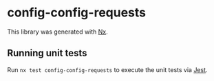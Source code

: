 # config-config-requests

This library was generated with [Nx](https://nx.dev).

## Running unit tests

Run `nx test config-config-requests` to execute the unit tests via [Jest](https://jestjs.io).
